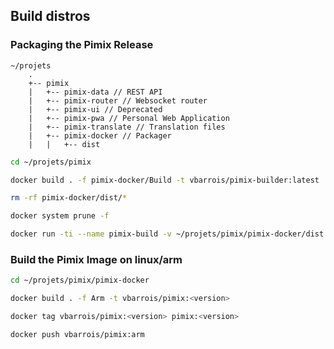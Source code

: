 ## Build distros
### Packaging the Pimix Release
```
~/projets
    .
    +-- pimix
    |   +-- pimix-data // REST API
    |   +-- pimix-router // Websocket router
    |   +-- pimix-ui // Deprecated
    |   +-- pimix-pwa // Personal Web Application
    |   +-- pimix-translate // Translation files
    |   +-- pimix-docker // Packager
    |   |   +-- dist
```
```sh
cd ~/projets/pimix
```
```sh
docker build . -f pimix-docker/Build -t vbarrois/pimix-builder:latest
```
```sh
rm -rf pimix-docker/dist/*
```
```sh
docker system prune -f
```
```sh
docker run -ti --name pimix-build -v ~/projets/pimix/pimix-docker/dist:/home vbarrois/pimix-builder:latest
```
### Build the Pimix Image on linux/arm
```sh
cd ~/projets/pimix/pimix-docker
```
```sh
docker build . -f Arm -t vbarrois/pimix:<version>
```
```sh
docker tag vbarrois/pimix:<version> pimix:<version>
```
```sh
docker push vbarrois/pimix:arm
```
